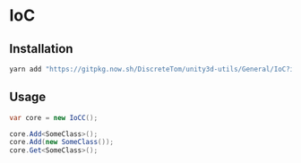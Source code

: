 # IoC

## Installation

```bash
yarn add "https://gitpkg.now.sh/DiscreteTom/unity3d-utils/General/IoC?ioc-0.1.0"
```

## Usage

```cs
var core = new IoCC();

core.Add<SomeClass>();
core.Add(new SomeClass());
core.Get<SomeClass>();
```
